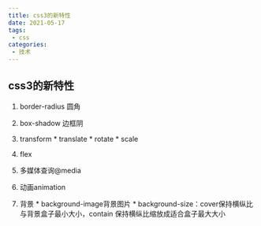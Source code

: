 ```yaml
---
title: css3的新特性
date: 2021-05-17
tags:
 - css
categories: 
 - 技术
---
```


## css3的新特性
  1. border-radius 圆角

  2. box-shadow 边框阴

  3. transform
    * translate
    * rotate
    * scale

  4. flex

  5. 多媒体查询@media

  6. 动画animation

  7. 背景
    * background-image背景图片
    * background-size：cover保持横纵比与背景盒子最小大小，contain 保持横纵比缩放成适合盒子最大大小